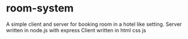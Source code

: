 # room-system

A simple client and server for booking room in a hotel like setting.
Server written in node.js with express
Client written in html css js
